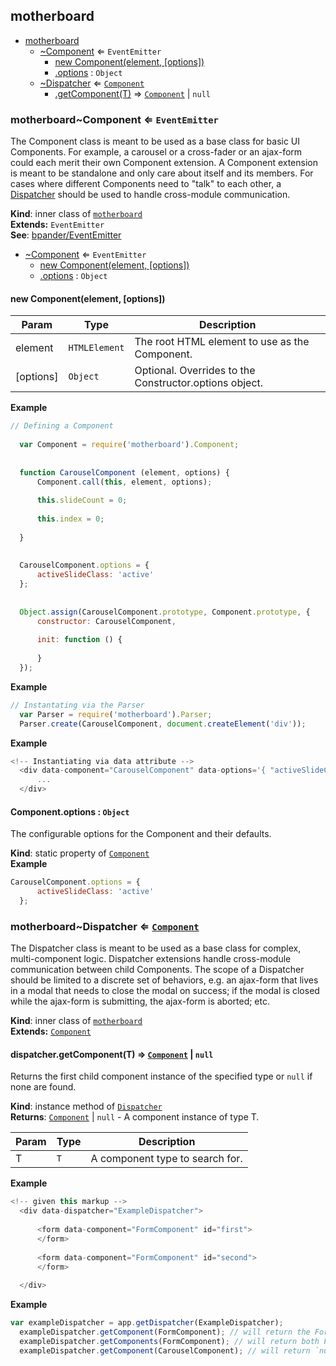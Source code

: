 <a name="module_motherboard"></a>
## motherboard

* [motherboard](#module_motherboard)
    * [~Component](#module_motherboard..Component) ⇐ <code>EventEmitter</code>
        * [new Component(element, [options])](#new_module_motherboard..Component_new)
        * [.options](#module_motherboard..Component.options) : <code>Object</code>
    * [~Dispatcher](#module_motherboard..Dispatcher) ⇐ <code>[Component](#module_motherboard..Component)</code>
        * [.getComponent(T)](#module_motherboard..Dispatcher+getComponent) ⇒ <code>[Component](#module_motherboard..Component)</code> &#124; <code>null</code>

<a name="module_motherboard..Component"></a>
### motherboard~Component ⇐ <code>EventEmitter</code>
The Component class is meant to be used as a base class for basic UI Components. For example, a carousel or a cross-fader or an ajax-form could each merit their own Component extension. A Component extension is meant to be standalone and only care about itself and its members. For cases where different Components need to "talk" to each other, a [Dispatcher](#module_motherboard..Dispatcher) should be used to handle cross-module communication.

**Kind**: inner class of <code>[motherboard](#module_motherboard)</code>  
**Extends:** <code>EventEmitter</code>  
**See**: [bpander/EventEmitter](https://github.com/bpander/EventEmitter)  

* [~Component](#module_motherboard..Component) ⇐ <code>EventEmitter</code>
    * [new Component(element, [options])](#new_module_motherboard..Component_new)
    * [.options](#module_motherboard..Component.options) : <code>Object</code>

<a name="new_module_motherboard..Component_new"></a>
#### new Component(element, [options])

| Param | Type | Description |
| --- | --- | --- |
| element | <code>HTMLElement</code> | The root HTML element to use as the Component. |
| [options] | <code>Object</code> | Optional. Overrides to the Constructor.options object. |

**Example**  
```js
// Defining a Component
  
  var Component = require('motherboard').Component;
  
  
  function CarouselComponent (element, options) {
      Component.call(this, element, options);
  
      this.slideCount = 0;
  
      this.index = 0;
  
  }
  
  
  CarouselComponent.options = {
      activeSlideClass: 'active'
  };
  
  
  Object.assign(CarouselComponent.prototype, Component.prototype, {
      constructor: CarouselComponent,
  
      init: function () {
  
      }
  });
```
**Example**  
```js
// Instantating via the Parser
  var Parser = require('motherboard').Parser;
  Parser.create(CarouselComponent, document.createElement('div'));
```
**Example**  
```js
<!-- Instantiating via data attribute -->
  <div data-component="CarouselComponent" data-options='{ "activeSlideClass": "carousel-slide_active" }'>
      ...
  </div>
```
<a name="module_motherboard..Component.options"></a>
#### Component.options : <code>Object</code>
The configurable options for the Component and their defaults.

**Kind**: static property of <code>[Component](#module_motherboard..Component)</code>  
**Example**  
```js
CarouselComponent.options = {
      activeSlideClass: 'active'
  };
```
<a name="module_motherboard..Dispatcher"></a>
### motherboard~Dispatcher ⇐ <code>[Component](#module_motherboard..Component)</code>
The Dispatcher class is meant to be used as a base class for complex, multi-component logic. Dispatcher extensions handle cross-module communication between child Components. The scope of a Dispatcher should be limited to a discrete set of behaviors, e.g. an ajax-form that lives in a modal that needs to close the modal on success; if the modal is closed while the ajax-form is submitting, the ajax-form is aborted; etc.

**Kind**: inner class of <code>[motherboard](#module_motherboard)</code>  
**Extends:** <code>[Component](#module_motherboard..Component)</code>  
<a name="module_motherboard..Dispatcher+getComponent"></a>
#### dispatcher.getComponent(T) ⇒ <code>[Component](#module_motherboard..Component)</code> &#124; <code>null</code>
Returns the first child component instance of the specified type or `null` if none are found.

**Kind**: instance method of <code>[Dispatcher](#module_motherboard..Dispatcher)</code>  
**Returns**: <code>[Component](#module_motherboard..Component)</code> &#124; <code>null</code> - A component instance of type T.  

| Param | Type | Description |
| --- | --- | --- |
| T | <code>T</code> | A component type to search for. |

**Example**  
```js
<!-- given this markup -->
  <div data-dispatcher="ExampleDispatcher">
  
      <form data-component="FormComponent" id="first">
      </form>
  
      <form data-component="FormComponent" id="second">
      </form>
  
  </div>
```
**Example**  
```js
var exampleDispatcher = app.getDispatcher(ExampleDispatcher);
  exampleDispatcher.getComponent(FormComponent); // will return the FormComponent instance for the '#first' element
  exampleDispatcher.getComponents(FormComponent); // will return both FormComponent instances
  exampleDispatcher.getComponent(CarouselComponent); // will return `null`
```
